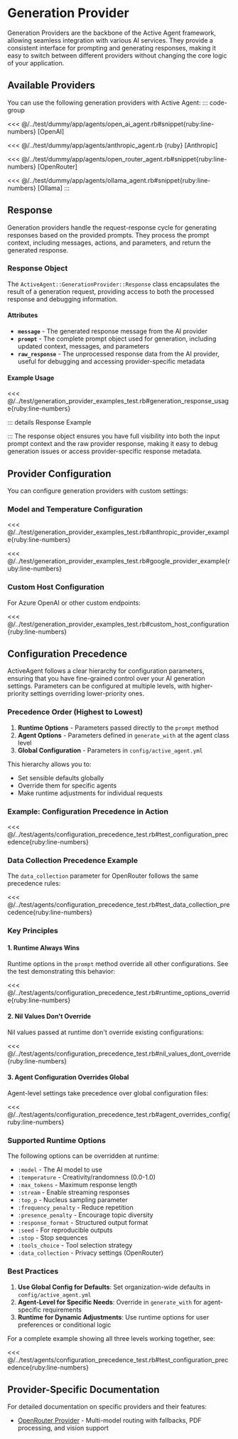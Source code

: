 # Generation Provider

Generation Providers are the backbone of the Active Agent framework, allowing seamless integration with various AI services. They provide a consistent interface for prompting and generating responses, making it easy to switch between different providers without changing the core logic of your application.

## Available Providers
You can use the following generation providers with Active Agent:
::: code-group

<<< @/../test/dummy/app/agents/open_ai_agent.rb#snippet{ruby:line-numbers} [OpenAI]

<<< @/../test/dummy/app/agents/anthropic_agent.rb {ruby} [Anthropic]

<<< @/../test/dummy/app/agents/open_router_agent.rb#snippet{ruby:line-numbers} [OpenRouter]

<<< @/../test/dummy/app/agents/ollama_agent.rb#snippet{ruby:line-numbers} [Ollama]
:::

## Response
Generation providers handle the request-response cycle for generating responses based on the provided prompts. They process the prompt context, including messages, actions, and parameters, and return the generated response.

### Response Object
The `ActiveAgent::GenerationProvider::Response` class encapsulates the result of a generation request, providing access to both the processed response and debugging information.

#### Attributes

- **`message`** - The generated response message from the AI provider
- **`prompt`** - The complete prompt object used for generation, including updated context, messages, and parameters
- **`raw_response`** - The unprocessed response data from the AI provider, useful for debugging and accessing provider-specific metadata

#### Example Usage

<<< @/../test/generation_provider_examples_test.rb#generation_response_usage{ruby:line-numbers}

::: details Response Example
<!-- @include: @/parts/examples/generation-provider-examples-test.rb-test-response-object-usage.md -->
:::
The response object ensures you have full visibility into both the input prompt context and the raw provider response, making it easy to debug generation issues or access provider-specific response metadata.

## Provider Configuration

You can configure generation providers with custom settings:

### Model and Temperature Configuration

<<< @/../test/generation_provider_examples_test.rb#anthropic_provider_example{ruby:line-numbers}

<<< @/../test/generation_provider_examples_test.rb#google_provider_example{ruby:line-numbers}

### Custom Host Configuration

For Azure OpenAI or other custom endpoints:

<<< @/../test/generation_provider_examples_test.rb#custom_host_configuration{ruby:line-numbers}

## Configuration Precedence

ActiveAgent follows a clear hierarchy for configuration parameters, ensuring that you have fine-grained control over your AI generation settings. Parameters can be configured at multiple levels, with higher-priority settings overriding lower-priority ones.

### Precedence Order (Highest to Lowest)

1. **Runtime Options** - Parameters passed directly to the `prompt` method
2. **Agent Options** - Parameters defined in `generate_with` at the agent class level
3. **Global Configuration** - Parameters in `config/active_agent.yml`

This hierarchy allows you to:
- Set sensible defaults globally
- Override them for specific agents
- Make runtime adjustments for individual requests

### Example: Configuration Precedence in Action

<<< @/../test/agents/configuration_precedence_test.rb#test_configuration_precedence{ruby:line-numbers}

### Data Collection Precedence Example

The `data_collection` parameter for OpenRouter follows the same precedence rules:

<<< @/../test/agents/configuration_precedence_test.rb#test_data_collection_precedence{ruby:line-numbers}

### Key Principles

#### 1. Runtime Always Wins
Runtime options in the `prompt` method override all other configurations. See the test demonstrating this behavior:

<<< @/../test/agents/configuration_precedence_test.rb#runtime_options_override{ruby:line-numbers}

#### 2. Nil Values Don't Override  
Nil values passed at runtime don't override existing configurations:

<<< @/../test/agents/configuration_precedence_test.rb#nil_values_dont_override{ruby:line-numbers}

#### 3. Agent Configuration Overrides Global
Agent-level settings take precedence over global configuration files:

<<< @/../test/agents/configuration_precedence_test.rb#agent_overrides_config{ruby:line-numbers}

### Supported Runtime Options

The following options can be overridden at runtime:

- `:model` - The AI model to use
- `:temperature` - Creativity/randomness (0.0-1.0)
- `:max_tokens` - Maximum response length
- `:stream` - Enable streaming responses
- `:top_p` - Nucleus sampling parameter
- `:frequency_penalty` - Reduce repetition
- `:presence_penalty` - Encourage topic diversity
- `:response_format` - Structured output format
- `:seed` - For reproducible outputs
- `:stop` - Stop sequences
- `:tools_choice` - Tool selection strategy
- `:data_collection` - Privacy settings (OpenRouter)

### Best Practices

1. **Use Global Config for Defaults**: Set organization-wide defaults in `config/active_agent.yml`
2. **Agent-Level for Specific Needs**: Override in `generate_with` for agent-specific requirements  
3. **Runtime for Dynamic Adjustments**: Use runtime options for user preferences or conditional logic

For a complete example showing all three levels working together, see:

<<< @/../test/agents/configuration_precedence_test.rb#test_configuration_precedence{ruby:line-numbers}

## Provider-Specific Documentation

For detailed documentation on specific providers and their features:

- [OpenRouter Provider](/docs/generation-providers/open-router-provider) - Multi-model routing with fallbacks, PDF processing, and vision support

